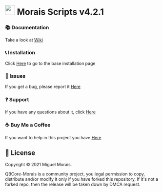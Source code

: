 # <img src="https://i.imgur.com/RxoQ2SU.png" width="32" height="32"> Morais Scripts v4.2.1

### 📚 Documentation
Take a look at [Wiki](https://github.com/morais5/QBCore-Morais/wiki)

### 📞 Installation
Click [Here](https://github.com/morais5/QBCore-Morais/wiki/Installation) to go to the base installation page 

### 🐞 Issues
If you get a bug, please report it [Here](https://github.com/morais5/QBCore-Morais/issues)

### ❓ Support 
If you have any questions about it, click [Here](https://discord.gg/yMShaH5Kae)

### ☕ Buy Me a Coffee

If you want to help in this project you have [Here](https://www.buymeacoffee.com/moraisscripts)

## 📑 License
Copyright © 2021 Miguel Morais.

QBCore-Morais is a community project, you legal permission to copy, distribute and/or modify it only if you have forked this repository, If it's not a forked repo, then the release will be taken down by DMCA request.
